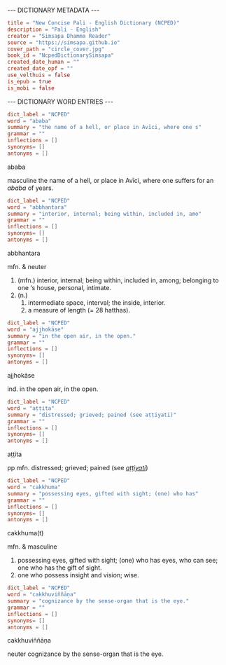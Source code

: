 --- DICTIONARY METADATA ---

``` toml
title = "New Concise Pali - English Dictionary (NCPED)"
description = "Pali - English"
creator = "Simsapa Dhamma Reader"
source = "https://simsapa.github.io"
cover_path = "circle_cover.jpg"
book_id = "NcpedDictionarySimsapa"
created_date_human = ""
created_date_opf = ""
use_velthuis = false
is_epub = true
is_mobi = false
```

--- DICTIONARY WORD ENTRIES ---

``` toml
dict_label = "NCPED"
word = "ababa"
summary = "the name of a hell, or place in Avīci, where one s"
grammar = ""
inflections = []
synonyms= []
antonyms = []
```

ababa

masculine the name of a hell, or place in Avīci, where one suffers for an *ababa* of years.

``` toml
dict_label = "NCPED"
word = "abbhantara"
summary = "interior, internal; being within, included in, amo"
grammar = ""
inflections = []
synonyms= []
antonyms = []
```

abbhantara

mfn. & neuter

1. (mfn.) interior, internal; being within, included in, among; belonging to one ‘s house, personal, intimate.
2. (n.)
   1. intermediate space, interval; the inside, interior.
   2. a measure of length (= 28 hatthas).

``` toml
dict_label = "NCPED"
word = "ajjhokāse"
summary = "in the open air, in the open."
grammar = ""
inflections = []
synonyms= []
antonyms = []
```

ajjhokāse

ind. in the open air, in the open.

``` toml
dict_label = "NCPED"
word = "aṭṭita"
summary = "distressed; grieved; pained (see aṭṭiyati)"
grammar = ""
inflections = []
synonyms= []
antonyms = []
```

aṭṭita

pp mfn. distressed; grieved; pained (see *[aṭṭiyati](/define/aṭṭiyati)*)

``` toml
dict_label = "NCPED"
word = "cakkhuma"
summary = "possessing eyes, gifted with sight; (one) who has"
grammar = ""
inflections = []
synonyms= []
antonyms = []
```

cakkhuma(t)

mfn. & masculine

1. possessing eyes, gifted with sight; (one) who has eyes, who can see; one who has the gift of sight.
2. one who possess insight and vision; wise.

``` toml
dict_label = "NCPED"
word = "cakkhuviññāṇa"
summary = "cognizance by the sense-organ that is the eye."
grammar = ""
inflections = []
synonyms= []
antonyms = []
```

cakkhuviññāṇa

neuter cognizance by the sense\-organ that is the eye.
